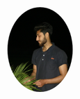<img src="./images//profile/profile.jpeg" width="150" align="right" style="border-radius: 50%;" alt="Shahwaiz Zahid" />
